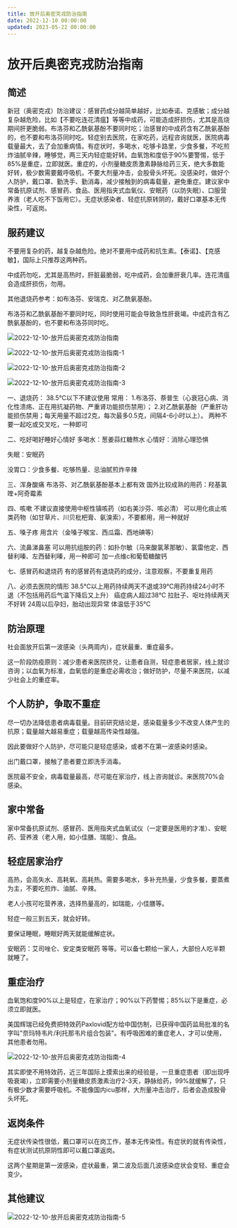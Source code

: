 ```yaml
---
title: 放开后奥密克戎防治指南
date: 2022-12-10 00:00:00
updated: 2023-05-22 00:00:00
---
```


# 放开后奥密克戎防治指南

## 简述

新冠（奥密克戎）防治建议：感冒药成分越简单越好，比如泰诺、克感敏；成分越复杂越危险，比如【不要吃连花清瘟】等等中成药，可能造成肝损伤，尤其是高烧期间肝更脆弱。布洛芬和乙酰氨基酚不要同时吃；治感冒的中成药含有乙酰氨基酚的，也不要和布洛芬同时吃。轻症别去医院，在家吃药，远程咨询就医，医院病毒载量最大，去了会加重病情。有症状时，多喝水，吃够卡路里，少食多餐，不吃煎炸油腻辛辣，睡够觉，两三天内轻症能好转。血氧饱和度低于90%要警惕，低于85%是重症，立即就医。重症的，小剂量糖皮质激素静脉给药三天，绝大多数能好转，极少数需要戴呼吸机，不要大剂量冲击，会股骨头坏死。没感染时，做好个人防护，戴口罩、勤洗手、勤消毒，减少接触到的病毒载量，避免重症。建议家中常备抗原试剂、感冒药、食品、医用指夹式血氧仪、安眠药（以防失眠）、口服营养液（老人吃不下饭用它）。无症状感染者、轻症抗原转阴的，戴好口罩基本无传染性，可返岗。

## 服药建议

不要用复杂的药，越复杂越危险。绝对不要用中成药和抗生素。【泰诺】、【克感敏】，国际上只推荐这两种药。

中成药勿吃，尤其是高热时，肝脏最脆弱，吃中成药，会加重肝衰几率。连花清瘟会造成肝损伤，勿用。

其他退烧药参考：如布洛芬、安瑞克、对乙酰氨基酚。

布洛芬和乙酰氨基酚不要同时吃，同时使用可能会导致急性肝衰竭。中成药含有乙酰氨基酚的，也不要和布洛芬同时吃。

![2022-12-10-放开后奥密克戎防治指南](assets/2022-12-10-放开后奥密克戎防治指南.jpeg)

![2022-12-10-放开后奥密克戎防治指南-1](assets/2022-12-10-放开后奥密克戎防治指南-1.jpeg)

![2022-12-10-放开后奥密克戎防治指南-2](assets/2022-12-10-放开后奥密克戎防治指南-2.jpeg)

![2022-12-10-放开后奥密克戎防治指南-3](assets/2022-12-10-放开后奥密克戎防治指南-3.png)

 一、退烧药：
38.5℃以下不建议使用
常用：
 1.布洛芬、萘普生（心衰冠心病、消化性溃疡、正在用抗凝药物、严重肾功能损伤禁用）；
 2.对乙酰氨基酚（严重肝功能损伤禁用；每天用量不超过2克，每次最多0.5克，间隔4-6小时以上）。
 两种不要一起吃或交叉吃，一种即可

 二、吃好喝好睡好心情好
多喝水：葱姜蒜红糖熬水
心情好：消除心理恐惧

失眠：安眠药

没胃口：少食多餐、吃够热量、忌油腻煎炸辛辣

 三、浑身酸痛
 布洛芬、对乙酰氨基酚基本上都有效
 国外比较成熟的用药：羟基氯喹+阿奇霉素

 四、咳嗽
 不建议直接使用中枢性镇咳药（如右美沙芬、咳必清）
 可以用化痰止咳类药物（如甘草片、川贝枇杷膏、氨溴索），不要都用，用一种就好

 五、嗓子疼
 用含片（金嗓子喉宝、西瓜霜、西地碘等）

 六、流鼻涕鼻塞
 可以用抗组胺的药：如扑尔敏（马来酸氯苯那敏）、氯雷他定、西替利嗪、左西替利嗪，用一种即可
加一点维c和葡萄糖酸钙

 七、感冒药和退烧药
 有的感冒药有退烧药的成分，注意观察，不要重复用药

 八、必须去医院的情形
 38.5℃以上用药持续两天不退或39℃用药持续24小时不退（不包括用药后气温下降后又上升）
 癌症病人超过38℃
 拉肚子、呕吐持续两天不好转
 24周以后孕妇，胎动出现异常
 体温低于35℃

## 防治原理

社会面放开后第一波感染（头两周内），症状最重、重症最多。

这一阶段防疫原则：减少患者来医院挤兑，让患者自测，轻症患者居家，线上就诊咨询；以血氧为标准，血氧低的是重症必需收治；做好防护，尽量不来医院，以减少社会上的重症率。

## 个人防护，争取不重症

尽一切办法降低患者病毒载量。目前研究结论是，感染载量多少不改变人体产生的抗原；载量越大越易重症；载量越高传染性越强。

因此要做好个人防护，尽可能只是轻症感染，或者不在第一波感染时感染。

出门戴口罩，接触了患者要立即洗手消毒。

医院最不安全，病毒载量最高，尽可能在家治疗，线上咨询就诊。来医院70%会感染。

## 家中常备

家中常备抗原试剂、感冒药、医用指夹式血氧试仪（一定要是医用的才准）、安眠药、营养液（老人用，如小佳膳、瑞能）、食品。

## 轻症居家治疗

高热，会高失水、高耗氧、高耗热。需要多喝水，多补充热量，少食多餐，要蒸煮为主，不要吃煎炸、油腻、辛辣。

老人小孩可吃营养液，选择热量高的，如瑞能，小佳膳等。

轻症一般三到五天，就会好转。

要保证睡眠，睡眠好两天就能缓解症状。

安眠药：艾司唑仑、安定类安眠药 等等。可以备七颗给一家人，大部份人吃半颗就睡了。

## 重症治疗

血氧饱和度90%以上是轻症，在家治疗；90%以下药警惕；85%以下是重症，必须立即就医。

美国辉瑞已经免费把特效药Paxlovid配方给中国仿制，已获得中国药监局批准的名
字叫"奈玛特韦片/利托那韦片组合包装"。有呼吸困难的重症老人，才可以使用，其他患者勿用。

![2022-12-10-放开后奥密克戎防治指南-4](assets/2022-12-10-放开后奥密克戎防治指南-4.jpeg)

其实即使不用特效药，近三年国际上摸索出来的经验是，一旦重症患者（即出现呼吸衰竭），立即需要小剂量糖皮质激素治疗2-3天，静脉给药，99%就缓解了，只有极少数才需要呼吸机。不能像国内icu那样，大剂量冲击治疗，后者会造成股骨头坏死。

## 返岗条件

无症状传染性很低，戴口罩可以在岗工作，基本无传染性。有症状的就有传染性，有症状测试抗原阴性即可以戴口罩返岗。

这两个星期是第一波感染，症状最重，第二波及后面几波感染症状会变轻、重症会变少。

## 其他建议

![2022-12-10-放开后奥密克戎防治指南-5](assets/2022-12-10-放开后奥密克戎防治指南-5.jpeg)

